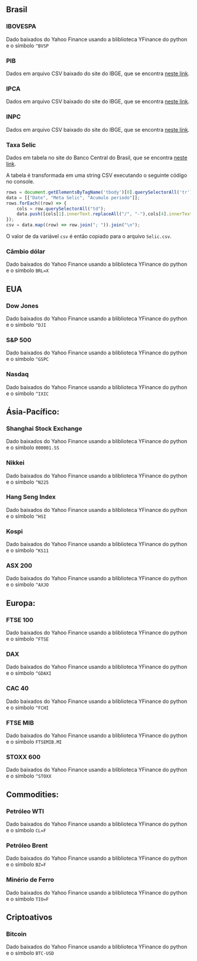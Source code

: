 ## Brasil
### IBOVESPA
Dado baixados do Yahoo Finance usando a bliblioteca YFinance do python e o símbolo `^BVSP`

<!-- Dados em arquivo CSV baixado do Investing.com, nos seguintes links:
* [Ibovespa (IBOV)](https://investing.com/indices/bovespa-historical-data)
* [Ibovespa Futuros](https://investing.com/indices/ibovespa-futures-historical-data) -->

### PIB
Dados em arquivo CSV baixado do site do IBGE, que se encontra [neste link](https://www.ibge.gov.br/estatisticas/economicas/contas-nacionais/9300-contas-nacionais-trimestrais.html?=&t=series-historicas).

### IPCA
Dados em arquivo CSV baixado do site do IBGE, que se encontra [neste link](https://www.ibge.gov.br/estatisticas/economicas/precos-e-custos/9256-indice-nacional-de-precos-ao-consumidor-amplo.html?=&t=series-historicas).

### INPC
Dados em arquivo CSV baixado do site do IBGE, que se encontra [neste link](https://www.ibge.gov.br/estatisticas/economicas/precos-e-custos/9258-indice-nacional-de-precos-ao-consumidor.html?=&t=series-historicas).

### Taxa Selic
Dados em tabela no site do Banco Central do Brasil, que se encontra [neste link](https://www.bcb.gov.br/controleinflacao/historicotaxasjuros).

A tabela é transformada em uma string CSV executando o seguinte código no console.
``` javascript
rows = document.getElementsByTagName('tbody')[0].querySelectorAll('tr')
data = [["Date", "Meta Selic", "Acumulo periodo"]];
rows.forEach((row) => {
    cols = row.querySelectorAll("td");
    data.push([cols[1].innerText.replaceAll("/", "-"),cols[4].innerText.replaceAll(",", "."),cols[6].innerText.replaceAll(",", ".")]);
});
csv = data.map((row) => row.join("; ")).join("\n");
```
O valor de da variável `csv` é então copiado para o arquivo `Selic.csv`.

### Câmbio dólar
Dado baixados do Yahoo Finance usando a bliblioteca YFinance do python e o símbolo `BRL=X`

<!-- Dados em arquivo CSV baixado do Investing.com, nos seguintes links:
* [USD/BRL - Dólar Americano Real Brasileiro](https://investing.com/currencies/usd-brl-historical-data)
* [BRL/USD - Real Brasileiro Dólar Americano](https://investing.com/currencies/brl-usd-historical-data)
* [Dólar Comercial USD BRL Futuro](https://investing.com/currencies/usd-brl-bmf-futures-historical-data) -->

## EUA
### Dow Jones
Dado baixados do Yahoo Finance usando a bliblioteca YFinance do python e o símbolo `^DJI`

<!-- Dados em arquivo CSV baixado do Investing.com, nos seguintes links:
* [Dow Jones Industrial Average (DJI)](https://investing.com/indices/us-30-historical-data)
* [Dow Jones Futuros](https://investing.com/indices/us-30-futures-historical-data) -->

### S&P 500
Dado baixados do Yahoo Finance usando a bliblioteca YFinance do python e o símbolo `^GSPC`

<!-- Dados em arquivo CSV baixado do Investing.com, nos seguintes links:
* [S&P 500 (SPX)](https://investing.com/indices/us-spx-500-historical-data)
* [S&P 500 Futuros](https://investing.com/indices/us-spx-500-futures-historical-data) -->

### Nasdaq
Dado baixados do Yahoo Finance usando a bliblioteca YFinance do python e o símbolo `^IXIC`

<!-- Dados em arquivo CSV baixado do Investing.com, nos seguintes links:
* [NASDAQ Composite (IXIC)](https://investing.com/indices/nasdaq-composite-historical-data)
* [Nasdaq 100 (NDX)](https://investing.com/indices/nq-100-historical-data)
* [Nasdaq 100 Futuros](https://investing.com/indices/nq-100-futures-historical-data) -->

## Ásia-Pacífico:
### Shanghai Stock Exchange
Dado baixados do Yahoo Finance usando a bliblioteca YFinance do python e o símbolo `000001.SS`

<!-- Dados em arquivo CSV baixado do Investing.com, nos seguintes links:
* [Shanghai Composite (SSEC)](https://investing.com/indices/shanghai-composite-historical-data)
* [Shanghai SE 50 (SSE50)](https://investing.com/indices/shanghai-se-50-historical-data)
* [SSE 50 Futures](https://www.investing.com/indices/sse-50-futures-historical-data) -->

### Nikkei
Dado baixados do Yahoo Finance usando a bliblioteca YFinance do python e o símbolo `^N225`

<!-- Dados em arquivo CSV baixado do Investing.com, nos seguintes links:
* [Nikkei 225 (N225)](https://investing.com/indices/japan-ni225-historical-data)
* [Nikkei 225 Futures](https://www.investing.com/indices/japan-225-futures-historical-data) -->

### Hang Seng Index
Dado baixados do Yahoo Finance usando a bliblioteca YFinance do python e o símbolo `^HSI`

<!-- Dados em arquivo CSV baixado do Investing.com, nos seguintes links:
* [Hang Seng (HSI)](https://investing.com/indices/hang-sen-40-historical-data)
* [Hang Seng Futures](https://www.investing.com/indices/hong-kong-40-futures) -->

### Kospi
Dado baixados do Yahoo Finance usando a bliblioteca YFinance do python e o símbolo `^KS11`

<!-- Dados em arquivo CSV baixado do Investing.com, nos seguintes links:
* [KOSPI (KS11)](https://investing.com/indices/kospi-historical-data)
* [KOSPI 200 Futuros](https://investing.com/indices/korea-200-futures-historical-data) -->

### ASX 200
Dado baixados do Yahoo Finance usando a bliblioteca YFinance do python e o símbolo `^AXJO`

<!-- Dados em arquivo CSV baixado do Investing.com, nos seguintes links:
* [S&P/ASX 200 (AXJO)](https://investing.com/indices/aus-200-historical-data)
* [S&P/ASX 200 Futures](https://www.investing.com/indices/australia-200-futures-historical-data) -->

## Europa:
### FTSE 100
Dado baixados do Yahoo Finance usando a bliblioteca YFinance do python e o símbolo `^FTSE`

<!-- Dados em arquivo CSV baixado do Investing.com, nos seguintes links:
* [FTSE 100](https://investing.com/indices/uk-100-historical-data)
* [FTSE 100 Futures](https://www.investing.com/indices/uk-100-futures-historical-data) -->

### DAX
Dado baixados do Yahoo Finance usando a bliblioteca YFinance do python e o símbolo `^GDAXI`

<!-- Dados em arquivo CSV baixado do Investing.com, nos seguintes links:
* [DAX (GDAXI)](https://investing.com/indices/germany-30-historical-data)
* [DAX Futures](https://www.investing.com/indices/germany-30-futures-historical-data) -->

### CAC 40
Dado baixados do Yahoo Finance usando a bliblioteca YFinance do python e o símbolo `^FCHI`

<!-- Dados em arquivo CSV baixado do Investing.com, nos seguintes links:
* [CAC 40 (FCHI)](https://investing.com/indices/france-40-historical-data)
* [CAC 40 Futures](https://www.investing.com/indices/france-40-futures-historical-data) -->

### FTSE MIB
Dado baixados do Yahoo Finance usando a bliblioteca YFinance do python e o símbolo `FTSEMIB.MI`

<!-- Dados em arquivo CSV baixado do Investing.com, nos seguintes links:
* [FTSE MIB (FTMIB)](https://investing.com/indices/it-mib-40-historical-data)
* [FTSE MIB Futuros](https://investing.com/indices/italy-40-futures-historical-data) -->

### STOXX 600
Dado baixados do Yahoo Finance usando a bliblioteca YFinance do python e o símbolo `^STOXX`

<!-- Dados em arquivo CSV baixado do Investing.com, nos seguintes links:
* [STOXX 600 (STOXX)](https://investing.com/indices/stoxx-600-historical-data)
* [EURO STOXX 600 Futures](https://www.investing.com/indices/euro-stoxx-600-historical-data) -->

## Commodities:
### Petróleo WTI
Dado baixados do Yahoo Finance usando a bliblioteca YFinance do python e o símbolo `CL=F`

<!-- Dados em arquivo CSV baixado do Investing.com, nos seguintes links:
* [WTI/USD - Preço spot do petróleo WTI Dólar Americano](https://investing.com/currencies/wti-usd-historical-data)
* [Petróleo WTI Futuros](https://investing.com/commodities/crude-oil-historical-data) -->

### Petróleo Brent
Dado baixados do Yahoo Finance usando a bliblioteca YFinance do python e o símbolo `BZ=F`

<!-- Dados em arquivo CSV baixado do Investing.com, nos seguintes links:
* [XBR/USD - Brent Spot Dólar Americano](https://investing.com/currencies/xbr-usd-historical-data)
* [Petróleo Brent Futuros](https://investing.com/commodities/brent-oil-historical-data) -->

### Minério de Ferro
Dado baixados do Yahoo Finance usando a bliblioteca YFinance do python e o símbolo `TIO=F`

<!-- Dados em arquivo CSV baixado do Investing.com, nos seguintes links:
* [Minério de ferro refinado 62% Fe CFR Futuros - (TIOc1)](https://investing.com/commodities/iron-ore-62-cfr-futures-historical-data)
* [Iron Ore 62% CFR - (TIOc2)](https://investing.com/commodities/iron-ore-62-cfr-futures-historical-data?cid=1178176)
* [Iron Ore 62% CFR - (TIOc3)](https://investing.com/commodities/iron-ore-62-cfr-futures-historical-data?cid=1178177)
* [Minério de ferro 62% Futuros - Mai 25 (DCIOK5)](https://investing.com/commodities/iron-ore-62-cfr-futures-historical-data?cid=961741) -->

## Criptoativos
### Bitcoin
Dado baixados do Yahoo Finance usando a bliblioteca YFinance do python e o símbolo `BTC-USD`

<!-- Dados em arquivo CSV baixado do Investing.com, nos seguintes links:
* [Bitcoin](https://investing.com/crypto/bitcoin/historical-data)
* [Bitcoin BRL (BTC/BRL)](https://investing.com/indices/investing.com-btc-brl-historical-data)
* [Bitcoin CME Futuro (BTCc1)](https://investing.com/crypto/bitcoin/bitcoin-futures-historical-data?cid=1178665)
* [Bitcoin CME Futuro (BTCc2)](https://investing.com/crypto/bitcoin/bitcoin-futures-historical-data) -->